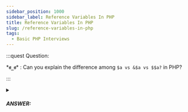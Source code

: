 ```yaml
---
sidebar_position: 1000
sidebar_label: Reference Variables In PHP
title: Reference Variables In PHP
slug: /reference-variables-in-php
tags:
  - Basic PHP Interviews
---
```


:::quest Question:

\***`ಠ_ಠ`**\* : 
Can you explain the difference among `$a vs &$a vs $$a?` in PHP?

:::

<details>
  <summary><h5>ANSWER:</h5></summary>

  \***`◔̯◔`**\* :
`$a` represents a regular variable in PHP, which means that it stores a value that can be directly accessed or modified.
```php
$a = 10;
```
`&$a` represents a ***reference variable*** in PHP, which means that it does not store a value directly but rather ***refers to the memory address*** of a regular variable.
```php
$a = 10;
$b = &$a;
// asign value
$b = 20;
echo $a; // Output: 20
```
`$$a` is a type of variable called a ***variable variable*** in PHP. In variable variables, the ***name of the variable is determined*** by the value of another variable.
```php
$a = 'b';
$$a = 10;
echo $b; // Output: 10
```

</details>